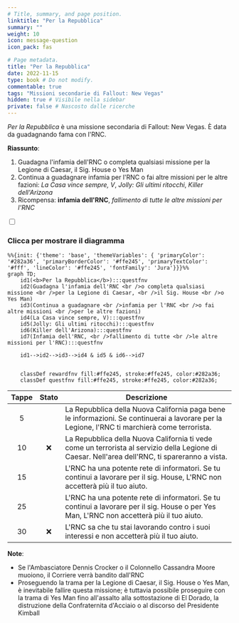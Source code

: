 ```yaml
---
# Title, summary, and page position.
linktitle: "Per la Repubblica"
summary: ""
weight: 10
icon: message-question
icon_pack: fas

# Page metadata.
title: "Per la Repubblica"
date: 2022-11-15
type: book # Do not modify.
commentable: true
tags: "Missioni secondarie di Fallout: New Vegas"
hidden: true # Visibile nella sidebar
private: false # Nascosto dalle ricerche
---
```


<div class="fnv">


*Per la Repubblica* è una missione secondaria di Fallout: New Vegas. È data da guadagnando fama con l'RNC.

**Riassunto**:
1. Guadagna l'infamia dell'RNC o completa qualsiasi missione per la Legione di Caesar, il Sig. House o Yes Man
2. Continua a guadagnare infamia per l'RNC o fai altre missioni per le altre fazioni: *La Casa vince sempre, V*, *Jolly: Gli ultimi ritocchi*, *Killer dell'Arizona*
3. Ricompensa: **infamia dell'RNC**, *fallimento di tutte le altre missioni per l'RNC*

<section class="chart-collapse">
<input type="checkbox" name="collapse2" id="handle2">
<h3 class="handle">
<label for="handle2">Clicca per mostrare il diagramma</label>
</h3>
<div class="content">

```mermaid
%%{init: {'theme': 'base', 'themeVariables': { 'primaryColor': '#282a36', 'primaryBorderColor': '#ffe245', 'primaryTextColor': '#fff', 'lineColor': '#ffe245', 'fontFamily': 'Jura'}}}%%
graph TD;
    id1(<b>Per la Repubblica</b>):::questfnv
    id2(Guadagna l'infamia dell'RNC <br />o completa qualsiasi missione <br />per la Legione di Caesar, <br />il Sig. House <br />o Yes Man)
    id3(Continua a guadagnare <br />infamia per l'RNC <br />o fai altre missioni <br />per le altre fazioni)
    id4(La Casa vince sempre, V):::questfnv
    id5(Jolly: Gli ultimi ritocchi):::questfnv
    id6(Killer dell'Arizona):::questfnv
    id7(Infamia dell'RNC, <br />fallimento di tutte <br />le altre missioni per l'RNC):::questfnv

    id1-->id2-->id3-->id4 & id5 & id6-->id7
    
    
    classDef rewardfnv fill:#ffe245, stroke:#ffe245, color:#282a36;
    classDef questfnv fill:#ffe245, stroke:#ffe245, color:#282a36;
```

</div>
</section>

| Tappe |       Stato        | Descrizione |
|:-----:|:------------------:| ----------- |
|                           5                           |            | La Repubblica della Nuova California paga bene le informazioni. Se continuerai a lavorare per la Legione, l'RNC ti marchierà come terrorista.                               |
|                           10                          |   ❌  | La Repubblica della Nuova California ti vede come un terrorista al servizio della Legione di Caesar. Nell'area dell'RNC, ti spareranno a vista.                             |
|                           15                          |            | L'RNC ha una potente rete di informatori. Se tu continui a lavorare per il sig. House, L'RNC non accetterà più il tuo aiuto.                                                |
|                           25                          |            | L'RNC ha una potente rete di informatori. Se tu continui a lavorare per il sig. House o per Yes Man, L'RNC non accetterà più il tuo aiuto.                                  |
|                           30                          |   ❌  | L'RNC sa che tu stai lavorando contro i suoi interessi e non accetterà più il tuo aiuto.                                                                                    |







**Note**:
- Se l'Ambasciatore Dennis Crocker o il Colonnello Cassandra Moore muoiono, il Corriere verrà bandito dall'RNC
- Proseguendo la trama per la Legione di Caesar, il Sig. House o Yes Man, è inevitabile fallire questa missione; è tuttavia possibile proseguire con la trama di Yes Man fino all'assalto alla sottostazione di El Dorado, la distruzione della Confraternita d'Acciaio o al discorso del Presidente Kimball


</div>


